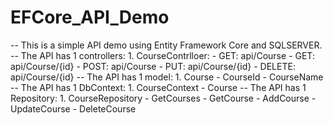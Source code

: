 # EFCore_API_Demo

-- This is a simple API demo using Entity Framework Core and SQLSERVER.
-- The API has 1 controllers: 
	1. CourseContrlloer: 
		- GET: api/Course
		- GET: api/Course/{id}
		- POST: api/Course
		- PUT: api/Course/{id}
		- DELETE: api/Course/{id}
-- The API has 1 model:
	1. Course
		- CourseId
		- CourseName
-- The API has 1 DbContext:
	1. CourseContext
		- Course
-- The API has 1 Repository:
	1. CourseRepository
		- GetCourses
		- GetCourse
		- AddCourse
		- UpdateCourse
		- DeleteCourse
